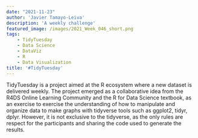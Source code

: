 ```yaml
---
date: "2021-11-23"
author: 'Javier Tamayo-Leiva'
description: 'A weekly challenge'
featured_image: /images/2021_Week_046_short.png
tags:
    - TidyTuesday
    - Data Science
    - DataViz
    - R
    - Data Visualization
title: '#TidyTuesday'
---
```


TidyTuesday is a project aimed at the R ecosystem where a new dataset is delivered weekly. The project emerged as a collaborative idea from the R4DS Online Learning Community and the R for Data Science textbook, as an exercise to exercise the understanding of how to manipulate and organize data to make graphs with tidyverse tools such as ggplot2, tidyr, dplyr. However, it is not exclusive to the tidyverse, as the only rules are respect for the participants and sharing the code used to generate the results.
